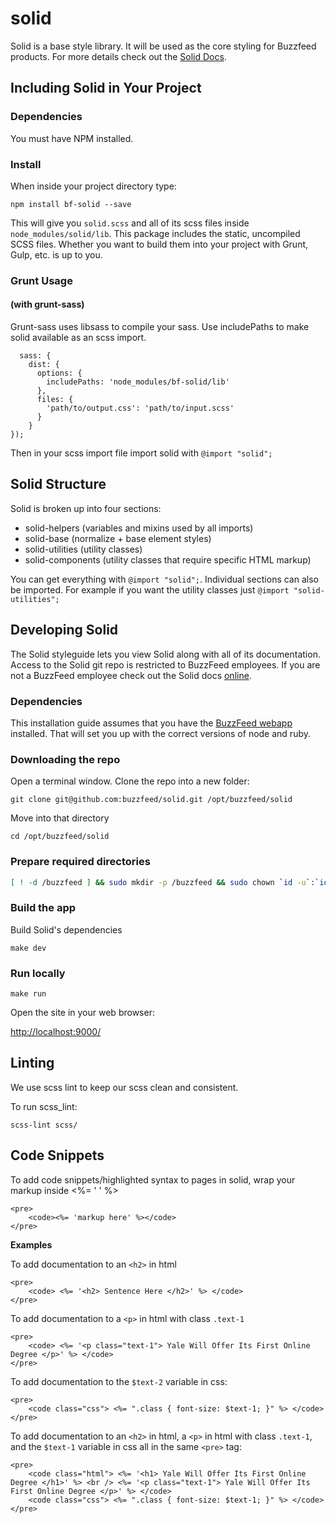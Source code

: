 # solid

Solid is a base style library. It will be used as the core styling for Buzzfeed products. For more details check out the [Solid Docs](http://solid.buzzfeed.com/).

## Including Solid in Your Project

### Dependencies
You must have NPM installed.

### Install
When inside your project directory type:
```
npm install bf-solid --save
```

This will give you `solid.scss` and all of its scss files inside `node_modules/solid/lib`. This package includes the static, uncompiled SCSS files. Whether you want to build them into your project with Grunt, Gulp, etc. is up to you.

### Grunt Usage

#### (with grunt-sass)

Grunt-sass uses libsass to compile your sass. Use includePaths to make solid available as an scss import.

```
  sass: {
    dist: {
      options: {
        includePaths: 'node_modules/bf-solid/lib'
      },
      files: {
        'path/to/output.css': 'path/to/input.scss'
      }
    }
});
```

Then in your scss import file import solid with `@import "solid";`

## Solid Structure
Solid is broken up into four sections:
+ solid-helpers (variables and mixins used by all imports)
+ solid-base (normalize + base element styles)
+ solid-utilities (utility classes)
+ solid-components (utility classes that require specific HTML markup)

You can get everything with `@import "solid";`. Individual sections can also be imported. For example if you want the utility classes just `@import "solid-utilities";`

## Developing Solid
The Solid styleguide lets you view Solid along with all of its documentation. Access to the Solid git repo is restricted to BuzzFeed employees. If you are not a BuzzFeed employee check out the Solid docs [online](http://solid.buzzfeed.com/).

### Dependencies

This installation guide assumes that you have the [BuzzFeed webapp](https://github.com/buzzfeed/buzzfeed) installed. That will set you up with the correct versions of node and ruby.

### Downloading the repo

Open a terminal window. Clone the repo into a new folder:

`git clone git@github.com:buzzfeed/solid.git /opt/buzzfeed/solid`

Move into that directory

`cd /opt/buzzfeed/solid`

### Prepare required directories

```bash
[ ! -d /buzzfeed ] && sudo mkdir -p /buzzfeed && sudo chown `id -u`:`id -g` /buzzfeed
```

### Build the app

Build Solid's dependencies

`make dev`

### Run locally

`make run`

Open the site in your web browser:

<http://localhost:9000/>

## Linting

We use scss lint to keep our scss clean and consistent.

To run scss_lint:

`scss-lint scss/`

## Code Snippets

To add code snippets/highlighted syntax to pages in solid, wrap your markup inside <%= ' ' %>
```
<pre>
    <code><%= 'markup here' %></code>
</pre>
```


**Examples**

To add documentation to an `<h2>` in html

```
<pre>
    <code> <%= '<h2> Sentence Here </h2>' %> </code>
</pre>
```


To add documentation to a `<p>` in html with class `.text-1`

```
<pre>
    <code> <%= '<p class="text-1"> Yale Will Offer Its First Online Degree </p>' %> </code>
</pre>
```


To add documentation to the `$text-2` variable in css:

```
<pre>
    <code class="css"> <%= ".class { font-size: $text-1; }" %> </code>
</pre>
```


To add documentation to an `<h2>` in html, a `<p>` in html with class `.text-1`, and the `$text-1` variable in css all in the same `<pre>` tag:

```
<pre>
    <code class="html"> <%= '<h1> Yale Will Offer Its First Online Degree </h1>' %> <br /> <%= '<p class="text-1"> Yale Will Offer Its First Online Degree </p>' %> </code>
    <code class="css"> <%= ".class { font-size: $text-1; }" %> </code>
</pre>
```
